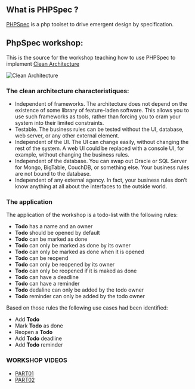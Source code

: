 ## What is PHPSpec ?
[PHPSpec](http://www.phpspec.net/) is a php toolset to drive emergent design by specification.

## PhpSpec workshop:

This is the source for the workshop teaching how to use PHPSpec to implement [Clean Architecture](https://blog.cleancoder.com/uncle-bob/2012/08/13/the-clean-architecture.html)

![Clean Architecture](https://blog.cleancoder.com/uncle-bob/images/2012-08-13-the-clean-architecture/CleanArchitecture.jpg)

### The clean architecture characteristiques:

- Independent of frameworks. The architecture does not depend on the existence of
some library of feature-laden software. This allows you to use such frameworks as
tools, rather than forcing you to cram your system into their limited constraints.
- Testable. The business rules can be tested without the UI, database, web server, or
any other external element.
- Independent of the UI. The UI can change easily, without changing the rest of the
system. A web UI could be replaced with a console UI, for example, without
changing the business rules.
- Independent of the database. You can swap out Oracle or SQL Server for Mongo,
BigTable, CouchDB, or something else. Your business rules are not bound to the
database.
- Independent of any external agency. In fact, your business rules don’t know
anything at all about the interfaces to the outside world.

### The application

The application of the workshop is a todo-list with the following rules:

- **Todo** has a name and an owner
- **Todo** should be opened by default
- **Todo** can be marked as done
- **Todo** can only be marked as done by its owner
- **Todo** can only be marked as done when it is opened
- **Todo** can be reopend
- **Todo** can only be reopened by its owner
- **Todo** can only be reopened if it is maked as done
- **Todo** can have a deadline
- **Todo** can have a reminder
- **Todo** dedaline can only be added by the todo owner
- **Todo** reminder can only be added by the todo owner 

Based on those rules the following use cases had been identified:
- Add **Todo**
- Mark **Todo** as done
- Reopen a **Todo**
- Add **Todo** deadline
- Add **Todo** reminder

### WORKSHOP VIDEOS
* [PART01](https://bit.ly/2UHkFN0)
* [PART02](https://bit.ly/3aJQk65)
